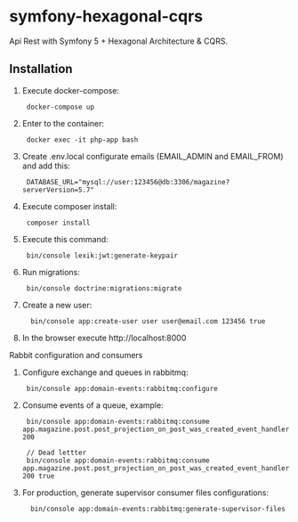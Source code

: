 symfony-hexagonal-cqrs
======================

Api Rest with Symfony 5 + Hexagonal Architecture & CQRS.


Installation
------------

1. Execute docker-compose:


        docker-compose up


2. Enter to the container:


        docker exec -it php-app bash


3. Create .env.local configurate emails (EMAIL_ADMIN and EMAIL_FROM) and add this:


        DATABASE_URL="mysql://user:123456@db:3306/magazine?serverVersion=5.7"


4. Execute composer install:


        composer install


5. Execute this command:


        bin/console lexik:jwt:generate-keypair


6. Run migrations:


        bin/console doctrine:migrations:migrate


7. Create a new user:


         bin/console app:create-user user user@email.com 123456 true


8. In the browser execute http://localhost:8000


Rabbit configuration and consumers

1. Configure exchange and queues in rabbitmq:
    
        bin/console app:domain-events:rabbitmq:configure

2. Consume events of a queue, example:

        bin/console app:domain-events:rabbitmq:consume app.magazine.post.post_projection_on_post_was_created_event_handler 200
        
        // Dead lettter
        bin/console app:domain-events:rabbitmq:consume app.magazine.post.post_projection_on_post_was_created_event_handler 200 true

3. For production, generate supervisor consumer files configurations:

         bin/console app:domain-events:rabbitmq:generate-supervisor-files
